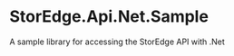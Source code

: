 StorEdge.Api.Net.Sample
=======================

A sample library for accessing the StorEdge API with .Net
